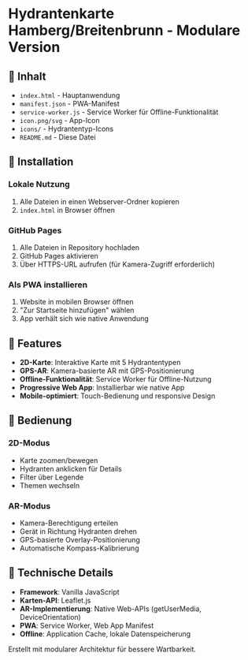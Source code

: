 # Hydrantenkarte Hamberg/Breitenbrunn - Modulare Version

## 📁 Inhalt

- `index.html` - Hauptanwendung
- `manifest.json` - PWA-Manifest  
- `service-worker.js` - Service Worker für Offline-Funktionalität
- `icon.png/svg` - App-Icon
- `icons/` - Hydrantentyp-Icons
- `README.md` - Diese Datei

## 🚀 Installation

### Lokale Nutzung
1. Alle Dateien in einen Webserver-Ordner kopieren
2. `index.html` in Browser öffnen

### GitHub Pages
1. Alle Dateien in Repository hochladen
2. GitHub Pages aktivieren
3. Über HTTPS-URL aufrufen (für Kamera-Zugriff erforderlich)

### Als PWA installieren
1. Website in mobilen Browser öffnen
2. "Zur Startseite hinzufügen" wählen
3. App verhält sich wie native Anwendung

## 🎯 Features

- **2D-Karte**: Interaktive Karte mit 5 Hydrantentypen
- **GPS-AR**: Kamera-basierte AR mit GPS-Positionierung  
- **Offline-Funktionalität**: Service Worker für Offline-Nutzung
- **Progressive Web App**: Installierbar wie native App
- **Mobile-optimiert**: Touch-Bedienung und responsive Design

## 🧭 Bedienung

### 2D-Modus
- Karte zoomen/bewegen
- Hydranten anklicken für Details
- Filter über Legende
- Themen wechseln

### AR-Modus  
- Kamera-Berechtigung erteilen
- Gerät in Richtung Hydranten drehen
- GPS-basierte Overlay-Positionierung
- Automatische Kompass-Kalibrierung

## 🔧 Technische Details

- **Framework**: Vanilla JavaScript
- **Karten-API**: Leaflet.js
- **AR-Implementierung**: Native Web-APIs (getUserMedia, DeviceOrientation)
- **PWA**: Service Worker, Web App Manifest
- **Offline**: Application Cache, lokale Datenspeicherung

Erstellt mit modularer Architektur für bessere Wartbarkeit.
